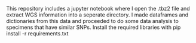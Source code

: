 This repository includes a jupyter notebook where I open the .tbz2 file and extract WGS information into a seperate directory.
I made dataframes and dictionaries from this data and proceeded to do some data analysis to specimens that have similar SNPs.
Install the required libraries with pip install -r requirements.txt
